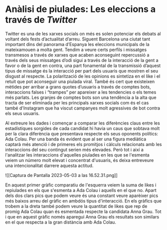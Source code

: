 # Anàlisi de piulades: Les eleccions a través de *Twitter*

Twitter es una de les xarxes socials on més es solen potenciar els debats al voltant dels fests d’actualitat d’arreu. Siguent Barcelona una ciutat tant important dins del panorama d’Espanya les eleccions municipals de la mateixamouen a molta gent. Tendim a veure certs perfils i missatges transmesos a través de xarxes que acaben aconseguint repercussió a través dels seus missatges d’odi sigui a través de la interacció de la gent a favor o de la gent en contra, una part fonamental de la transmissió d’aquest tipus de missatge és la interacció per part dels usuaris que mostren el seu disgust al respecte. La polarització de les opinions es sintetiza en el like i el retuit que pot aconseguir una piulada viral. També és cert que existeixen mètides per arribar a grans quotes d’usuaris a través de comptes bots, interaccions falses i “trampes” per apareixer a les tendencies o els temes més parlats. Les granjes de comptes bots son una tendència a la alta que tracta de ser eliminada per les principals xarxes socials com és el cas també d'Instagram que ha viscut campanyes molt agressives de bot contra els seus usuaris.

Al extreure les dades i començar a comparar les diferències claus entre les estadístiques sorgides de cada candidat hi havia un caus que sobtava molt per la clara diferència que presentava respecte els seus oponents polítics: Ada Colau. Per una banda és evident que al ser una figura mediàtica captarà més atenció i de primeres els promitjos i càlculs relacionats amb les interaccions del seu contingut serien més elevades. Però tot i així a l'analitzar les interaccions d'aquelles piulades en les que se l'esmenta veiem un número molt elevat i concentrat d'usuaris, és deixa entreveure una intencionalitat darrere aquesta actitud. 

![[Captura de Pantalla 2023-05-03 a las 16.52.31.png]]

En aquest primer gràfic comparatiu de l'esquerra veiem la suma de likes i repiulades en els que s'esmenta a Ada Colau i aquells en el que no. Apart dels dos clars pics que podem veure és una constant veure aparèixer pics més baixos arreu del gràfic en ambdós tipus d'interacció. En els gràfics que trobem a la dreta també podem veure la quantitat de likes que rep de promig Ada Colau quan és esmentada respecte la candidata Anna Grau. Tot i que en aquest gràfic només aparegui Anna Grau els resultats son similars en el que respecta a la gran distància amb Ada Colau. 

